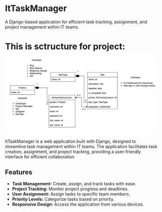 # ItTaskManager
A Django-based application for efficient task tracking, assignment, and project management within IT teams.

# This is sctructure for project:

![img.png](img.png)


ItTaskManager is a web application built with Django, designed to streamline task management within IT teams. The application facilitates task creation, assignment, and project tracking, providing a user-friendly interface for efficient collaboration.

## Features

- **Task Management:** Create, assign, and track tasks with ease.
- **Project Tracking:** Monitor project progress and deadlines.
- **User Assignment:** Assign tasks to specific team members.
- **Priority Levels:** Categorize tasks based on priority.
- **Responsive Design:** Access the application from various devices.
